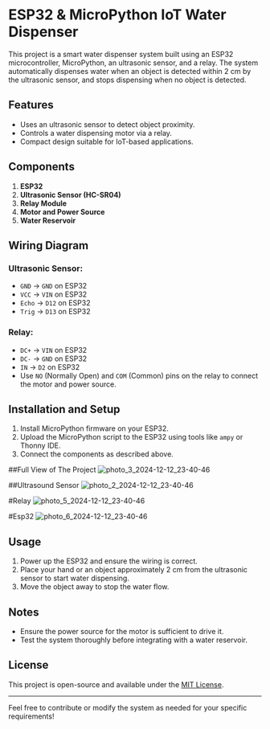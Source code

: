 # ESP32 & MicroPython IoT Water Dispenser

This project is a smart water dispenser system built using an ESP32 microcontroller, MicroPython, an ultrasonic sensor, and a relay. The system automatically dispenses water when an object is detected within 2 cm by the ultrasonic sensor, and stops dispensing when no object is detected.

## Features
- Uses an ultrasonic sensor to detect object proximity.
- Controls a water dispensing motor via a relay.
- Compact design suitable for IoT-based applications.

## Components
1. **ESP32**
2. **Ultrasonic Sensor (HC-SR04)**
3. **Relay Module**
4. **Motor and Power Source**
5. **Water Reservoir**

## Wiring Diagram
### Ultrasonic Sensor:
- `GND` -> `GND` on ESP32
- `VCC` -> `VIN` on ESP32
- `Echo` -> `D12` on ESP32
- `Trig` -> `D13` on ESP32

### Relay:
- `DC+` -> `VIN` on ESP32
- `DC-` -> `GND` on ESP32
- `IN` -> `D2` on ESP32
- Use `NO` (Normally Open) and `COM` (Common) pins on the relay to connect the motor and power source.

## Installation and Setup
1. Install MicroPython firmware on your ESP32.
2. Upload the MicroPython script to the ESP32 using tools like `ampy` or Thonny IDE.
3. Connect the components as described above.

##Full View of The Project
![photo_3_2024-12-12_23-40-46](https://github.com/user-attachments/assets/fdb46595-df2e-4a6d-94ca-1789ea2315ab)

##Ultrasound Sensor
![photo_2_2024-12-12_23-40-46](https://github.com/user-attachments/assets/a1e7eaa5-ad45-4eb4-b006-a95e710ba04f)

#Relay
![photo_5_2024-12-12_23-40-46](https://github.com/user-attachments/assets/285b3a41-aa4b-48bf-a99c-502df024be46)

#Esp32
![photo_6_2024-12-12_23-40-46](https://github.com/user-attachments/assets/8d5515b5-6680-4474-83f1-64d1ee567dfc)


## Usage
1. Power up the ESP32 and ensure the wiring is correct.
2. Place your hand or an object approximately 2 cm from the ultrasonic sensor to start water dispensing.
3. Move the object away to stop the water flow.

## Notes
- Ensure the power source for the motor is sufficient to drive it.
- Test the system thoroughly before integrating with a water reservoir.

## License
This project is open-source and available under the [MIT License](LICENSE).

---
Feel free to contribute or modify the system as needed for your specific requirements!
